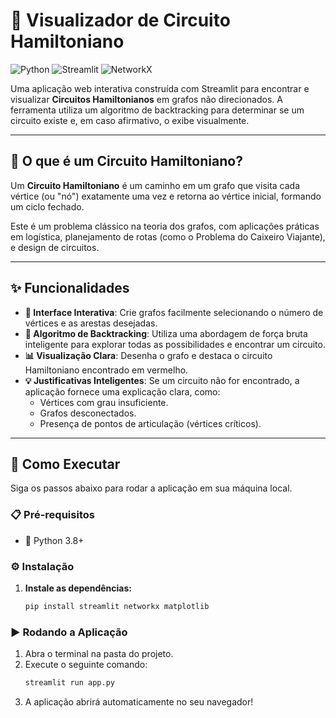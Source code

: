 # 🔎 Visualizador de Circuito Hamiltoniano

![Python](https://img.shields.io/badge/Python-3776AB?style=for-the-badge&logo=python&logoColor=white)
![Streamlit](https://img.shields.io/badge/Streamlit-FF4B4B?style=for-the-badge&logo=streamlit&logoColor=white)
![NetworkX](https://img.shields.io/badge/NetworkX-2A628F?style=for-the-badge)

Uma aplicação web interativa construída com Streamlit para encontrar e visualizar **Circuitos Hamiltonianos** em grafos não direcionados. A ferramenta utiliza um algoritmo de backtracking para determinar se um circuito existe e, em caso afirmativo, o exibe visualmente.

---

## 🎯 O que é um Circuito Hamiltoniano?

Um **Circuito Hamiltoniano** é um caminho em um grafo que visita cada vértice (ou "nó") exatamente uma vez e retorna ao vértice inicial, formando um ciclo fechado.

Este é um problema clássico na teoria dos grafos, com aplicações práticas em logística, planejamento de rotas (como o Problema do Caixeiro Viajante), e design de circuitos.

---

## ✨ Funcionalidades

- **🎨 Interface Interativa**: Crie grafos facilmente selecionando o número de vértices e as arestas desejadas.
- **🧠 Algoritmo de Backtracking**: Utiliza uma abordagem de força bruta inteligente para explorar todas as possibilidades e encontrar um circuito.
- **📊 Visualização Clara**: Desenha o grafo e destaca o circuito Hamiltoniano encontrado em vermelho.
- **💡 Justificativas Inteligentes**: Se um circuito não for encontrado, a aplicação fornece uma explicação clara, como:
  - Vértices com grau insuficiente.
  - Grafos desconectados.
  - Presença de pontos de articulação (vértices críticos).

---

## 🚀 Como Executar

Siga os passos abaixo para rodar a aplicação em sua máquina local.

### 📋 Pré-requisitos

- 🐍 Python 3.8+

### ⚙️ Instalação

1.  **Instale as dependências:**
    ```bash
    pip install streamlit networkx matplotlib
    ```

### ▶️ Rodando a Aplicação

1.  Abra o terminal na pasta do projeto.
2.  Execute o seguinte comando:
    ```bash
    streamlit run app.py
    ```
3.  A aplicação abrirá automaticamente no seu navegador!

